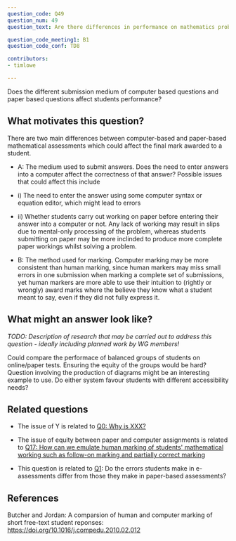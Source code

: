 ```yaml
---
question_code: Q49 
question_num: 49 
question_text: Are there differences in performance on mathematics problems presented and carried out on paper versus on the computer? 

question_code_meeting1: B1 
question_code_conf: TD8 

contributors: 
- timlowe

---
```


Does the different submission medium of computer based questions and paper based questions affect students performance?

## What motivates this question?

There are two main differences between computer-based and paper-based mathematical assessments which could affect the final mark awarded to a student.
* A: The medium used to submit answers. Does the need to enter answers into a computer affect the correctness of that answer? Possible issues that could affect this include
* i) The need to enter the answer using some computer syntax or equation editor, which might lead to errors
* ii) Whether students carry out working on paper before entering their answer into a computer or not. Any lack of working may result in slips due to mental-only processing of the problem, whereas students submitting on paper may be more inclinded to produce more complete paper workings whilst solving a problem.

* B: The method used for marking. Computer marking may be more consistent than human marking, since human markers may miss small errors in one submission when marking a complete set of submissions, yet human markers are more able to use their intuition to (rightly or wrongly) award marks where the believe they know what a student meant to say, even if they did not fully express it.


## What might an answer look like?

*TODO: Description of research that may be carried out to address this question - ideally including planned work by WG members!*

Could compare the performace of balanced groups of students on online/paper tests. Ensuring the equity of the groups would be hard?
Question involving the production of diagrams might be an interesting example to use.
Do either system favour students with different accessibility needs?

## Related questions

* The issue of Y is related to [Q0: Why is XXX?](Q0)

* The issue of equity between paper and computer assignments is related to [Q17: How can we emulate human marking of students' mathematical working such as follow-on marking and partially correct marking](Q17)

* This question is related to [Q1](Q1): Do the errors students make in e-assessments differ from those they make in paper-based assessments?


## References

Butcher and Jordan: A comparsion of human and computer marking of short free-text student reponses: https://doi.org/10.1016/j.compedu.2010.02.012
